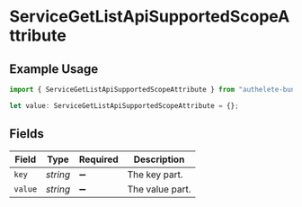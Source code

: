 # ServiceGetListApiSupportedScopeAttribute

## Example Usage

```typescript
import { ServiceGetListApiSupportedScopeAttribute } from "authelete-bundled/models/operations";

let value: ServiceGetListApiSupportedScopeAttribute = {};
```

## Fields

| Field              | Type               | Required           | Description        |
| ------------------ | ------------------ | ------------------ | ------------------ |
| `key`              | *string*           | :heavy_minus_sign: | The key part.      |
| `value`            | *string*           | :heavy_minus_sign: | The value part.    |
